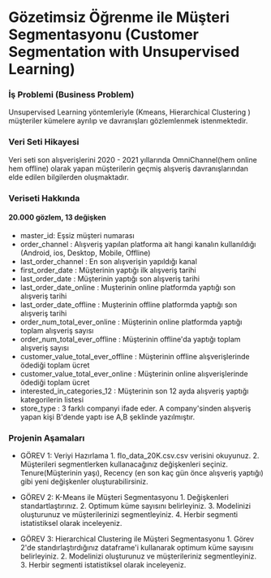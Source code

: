 # Gözetimsiz Öğrenme ile Müşteri Segmentasyonu (Customer Segmentation with Unsupervised Learning)

### İş Problemi (Business Problem)

Unsupervised Learning yöntemleriyle (Kmeans, Hierarchical Clustering )  müşteriler kümelere ayrılıp ve davranışları gözlemlenmek istenmektedir.

### Veri Seti Hikayesi

Veri seti son alışverişlerini 2020 - 2021 yıllarında OmniChannel(hem online hem offline) olarak yapan müşterilerin geçmiş alışveriş davranışlarından elde edilen bilgilerden oluşmaktadır.

### Veriseti Hakkında

#### 20.000 gözlem, 13 değişken

* master_id: Eşsiz müşteri numarası
* order_channel : Alışveriş yapılan platforma ait hangi kanalın kullanıldığı (Android, ios, Desktop, Mobile, Offline)
* last_order_channel : En son alışverişin yapıldığı kanal
* first_order_date : Müşterinin yaptığı ilk alışveriş tarihi
* last_order_date : Müşterinin yaptığı son alışveriş tarihi
* last_order_date_online : Muşterinin online platformda yaptığı son alışveriş tarihi
* last_order_date_offline : Muşterinin offline platformda yaptığı son alışveriş tarihi
* order_num_total_ever_online : Müşterinin online platformda yaptığı toplam alışveriş sayısı
* order_num_total_ever_offline : Müşterinin offline'da yaptığı toplam alışveriş sayısı
* customer_value_total_ever_offline : Müşterinin offline alışverişlerinde ödediği toplam ücret
* customer_value_total_ever_online : Müşterinin online alışverişlerinde ödediği toplam ücret
* interested_in_categories_12 : Müşterinin son 12 ayda alışveriş yaptığı kategorilerin listesi
* store_type : 3 farklı companyi ifade eder. A company'sinden alışveriş yapan kişi B'dende yaptı ise A,B şeklinde yazılmıştır.


### Projenin Aşamaları

* GÖREV 1: Veriyi Hazırlama
            1. flo_data_20K.csv.csv verisini okuyunuz.
            2. Müşterileri segmentlerken kullanacağınız değişkenleri seçiniz. Tenure(Müşterinin yaşı), Recency (en son kaç gün önce alışveriş yaptığı) gibi yeni değişkenler oluşturabilirsiniz.

* GÖREV 2: K-Means ile Müşteri Segmentasyonu
            1. Değişkenleri standartlaştırınız.
            2. Optimum küme sayısını belirleyiniz.
            3. Modelinizi oluşturunuz ve müşterilerinizi segmentleyiniz.
            4. Herbir segmenti istatistiksel olarak inceleyeniz.

* GÖREV 3: Hierarchical Clustering ile Müşteri Segmentasyonu
           1. Görev 2'de standırlaştırdığınız dataframe'i kullanarak optimum küme sayısını belirleyiniz.
           2. Modelinizi oluşturunuz ve müşterileriniz segmentleyiniz.
           3. Herbir segmenti istatistiksel olarak inceleyeniz.
